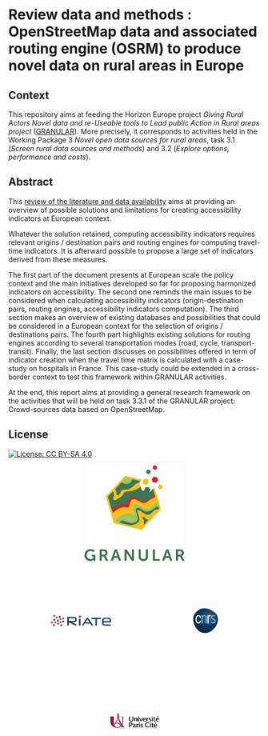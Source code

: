 # Review data and methods : OpenStreetMap data and associated routing engine (OSRM) to produce novel data on rural areas in Europe

## Context

This repository aims at feeding the Horizon Europe project *Giving Rural Actors Novel data and re-Useable tools to Lead public Action in Rural areas project* ([GRANULAR](https://cordis.europa.eu/project/id/101061068)). 
More precisely, it corresponds to activities held in the Working Package 3 *Novel open data sources for rural areas*, task 3.1 (*Screen rural data sources and methods*) and 3.2 (*Explore options, performance and costs*).


## Abstract

This [review of the literature and data availability](https://rysebaert.github.io/granular_qmd_template/) aims at providing an overview of possible solutions and limitations for creating accessibility indicators at European context. 

Whatever the solution retained, computing accessibility indicators requires relevant origins / destination pairs and routing engines for computing travel-time indicators. It is afterward possible to propose a large set of indicators derived from these measures. 

The first part of the document presents at European scale the policy context and the main initiatives developed so far for proposing harmonized indicators on accessibility. The second one reminds the main issues to be considered when calculating accessibility indicators (origin-destination pairs, routing engines, accessibility indicators computation). The third section makes an overview of existing databases and possibilities that could be considered in a European context for the selection of origins / destinations pairs. The fourth part highlights existing solutions for routing engines according to several transportation modes (road, cycle, transport-transit). Finally, the last section discusses on possibilities offered in term of indicator creation when the travel time matrix is calculated with a case-study on hospitals in France. This case-study could be extended in a cross-border context to test this framework within GRANULAR activities. 

At the end, this report aims at providing a general research framework on the activities that will be held on task 3.3.1 of the GRANULAR project: Crowd-sources data based on OpenStreetMap.

## License
[![License: CC BY-SA 4.0](https://img.shields.io/badge/License-CC%20BY--SA%204.0-lightgrey.svg)](http://creativecommons.org/licenses/by-sa/4.0/)


<center>
<img src="logos/granular.png" width="200" align="middle">
</center>
<center>
<p float="center">
<img src="logos/riate.png" width="120" align="middle" hspace="80" vspace="80">
<img src="logos/cnrs.png" width="50" align="middle" hspace="80" vspace="80">
<img src="logos/uparis.jpeg" width="100" align="middle" hspace="80" vspace="80">
</p>
</center>
